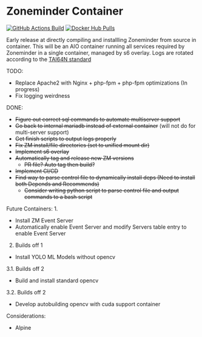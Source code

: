 # Zoneminder Container

<a href="https://github.com/zoneminder-addons/zoneminder-base/actions"><img alt="GitHub Actions Build" src="https://github.com/zoneminder-addons/zoneminder-base/actions/workflows/docker-build.yaml/badge.svg"></a>
<a href="https://hub.docker.com/r/yaoa/zoneminder-base"><img alt="Docker Hub Pulls" src="https://img.shields.io/docker/pulls/yaoa/zoneminder-base.svg"></a>

Early release at directly compiling and installling Zoneminder from source in container.
This will be an AIO container running all services required by Zoneminder in a single container, managed by s6 overlay.
Logs are rotated according to the [TAI64N standard](http://skarnet.org/software/s6/s6-log.html)

TODO:
- Replace Apache2 with Nginx + php-fpm + php-fpm optimizations (In progress)
- Fix logging weirdness

  
DONE:
- ~~Figure out correct sql commands to automate multiserver support~~
- ~~Go back to internal mariadb instead of external container~~ (will not do for multi-server support)
- ~~Get finish scripts to output logs properly~~
- ~~Fix ZM install/file directories (set to unified mount dir)~~
- ~~Implement s6 overlay~~
- ~~Automatically tag and release new ZM versions~~
  - ~~PR file? Auto tag then build?~~
- ~~Implement CI/CD~~
- ~~Find way to parse control file to dynamically install deps (Need to install both Depends and Recommends)~~
    - ~~Consider writing python script to parse control file and output commands to a bash script~~

Future Containers:
1. 
- Install ZM Event Server
- Automatically enable Event Server and modify Servers table entry to enable Event Server

2. Builds off 1
- Install YOLO ML Models without opencv

3.1. Builds off 2
- Build and install standard opencv

3.2. Builds off 2
- Develop autobuilding opencv with cuda support container

Considerations:
- Alpine
